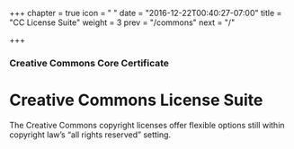 +++
chapter = true
icon = "<i class='fa fa-toggle-right'></i> "
date = "2016-12-22T00:40:27-07:00"
title = "CC License Suite"
weight = 3
prev = "/commons"
next = "/"

+++

### Creative Commons Core Certificate

# Creative Commons License Suite

The Creative Commons copyright licenses offer flexible options still within copyright law’s “all rights reserved” setting.